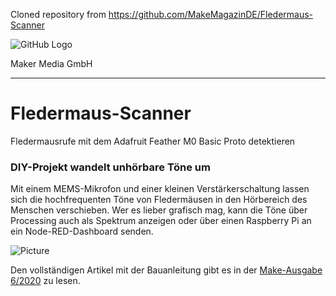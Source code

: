 Cloned repository from https://github.com/MakeMagazinDE/Fledermaus-Scanner

![GitHub Logo](http://www.heise.de/make/icons/make_logo.png)

Maker Media GmbH
*** 

# Fledermaus-Scanner
Fledermausrufe mit dem Adafruit Feather M0 Basic Proto detektieren

### DIY-Projekt wandelt unhörbare Töne um

Mit einem MEMS-Mikrofon und einer kleinen Verstärkerschaltung lassen sich die hochfrequenten Töne von Fledermäusen in den Hörbereich des Menschen verschieben. Wer es lieber grafisch mag, kann die Töne über Processing auch als Spektrum anzeigen oder über einen Raspberry Pi an ein Node-RED-Dashboard senden.

![Picture](https://github.com/MakeMagazinDE/Fledermaus-Scanner/blob/main/Fledermausscanner.jpg)

Den vollständigen Artikel mit der Bauanleitung gibt es in der [Make-Ausgabe 6/2020](https://www.heise.de/select/make/2020/6/seite-72) zu lesen. 
